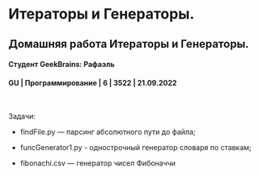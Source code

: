 # Итераторы и Генераторы. 
## Домашняя работа Итераторы и Генераторы.
#### Студент GeekBrains: Рафаэль
#### GU | Программирование | 6 | 3522 | 21.09.2022
<br>

Задачи:
* findFile.py — парсинг абсолютного пути до файла;

* funcGenerator1.py - однострочный генератор словаря по ставкам;

* fibonachi.csv — генератор чисел Фибоначчи 




    


